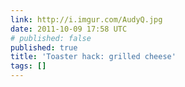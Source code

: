 ```yaml
---
link: http://i.imgur.com/AudyQ.jpg
date: 2011-10-09 17:58 UTC
# published: false
published: true
title: 'Toaster hack: grilled cheese'
tags: []
---
```



